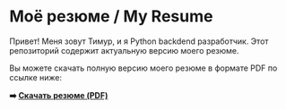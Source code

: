 # Моё резюме / My Resume

Привет! Меня зовут Тимур, и я Python backdend разработчик. 
Этот репозиторий содержит актуальную версию моего резюме.

Вы можете скачать полную версию моего резюме в формате PDF по ссылке ниже:

**➡️ [Скачать резюме (PDF)](https://github.com/ВАШ_НИКНЕЙМ/ИМЯ_РЕПОЗИТОРИЯ/raw/main/ИМЯ_ВАШЕГО_ФАЙЛА.pdf)**
